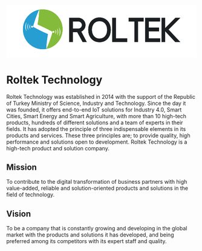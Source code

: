 ![logo](/static/logo.png)

# Roltek Technology

Roltek Technology was established in 2014 with the support of the Republic of Turkey Ministry of Science, Industry and Technology. Since the day it was founded, it offers end-to-end IoT solutions for Industry 4.0, Smart Cities, Smart Energy and Smart Agriculture, with more than 10 high-tech products, hundreds of different solutions and a team of experts in their fields. It has adopted the principle of three indispensable elements in its products and services. These three principles are; to provide quality, high performance and solutions open to development. Roltek Technology is a high-tech product and solution company.


## Mission

To contribute to the digital transformation of business partners with high value-added, reliable and solution-oriented products and solutions in the field of technology.

## Vision

To be a company that is constantly growing and developing in the global market with the products and solutions it has developed, and being preferred among its competitors with its expert staff and quality.



